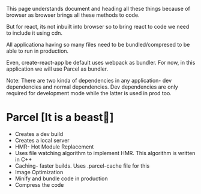 This page understands document and heading all these things because of browser as browser brings all these methods to code.

But for react, its not inbuilt into browser so to bring react to code we need to include it using cdn.

All applicationa having so many files need to be bundled/compresed to be able to run in production.

Even, create-react-app be default uses webpack as bundler. For now, in this application we will use Parcel as bundler.

Note: There are two kinda of dependencies in any application- dev dependencies and normal dependencies. Dev dependencies are only required for development mode while the latter is used in prod too. 

# Parcel [It is a beast🐻]
 - Creates a dev build
 - Creates a local server
 - HMR- Hot Module Replacement
 - Uses file watching algorithm to implement HMR. This algorithm is written in C++
 - Caching- faster builds. Uses .parcel-cache file for this
 - Image Optimization
 - Minify and bundle code in production
 - Compress the code